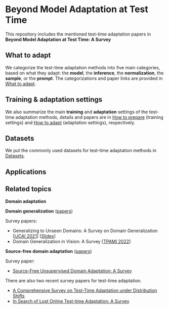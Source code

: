 # Beyond Model Adaptation at Test Time

This repository includes the mentioned test-time adaptation papers in **Beyond Model Adaptation at Test Time: A Survey**

## What to adapt

We categorize the test-time adaptation methods into five main categories, based on what they adapt: the **model**, the **inference**, the **normalization**, the **sample**, or the **prompt**. 
The categorizations and paper links are provided in [What to adapt](https://github.com/zzzx1224/Papers-of-test-time-adaptation/blob/main/What%20to%20adapt.md).

## Training & adaptation settings

We also summarize the main **training** and **adaptation** settings of the test-time adaptation methods, details and papers are in [How to prepare](https://github.com/zzzx1224/Papers-of-test-time-adaptation/blob/main/How%20to%20prepare%20for%20adaptation.md) (training settings) and [How to adapt](https://github.com/zzzx1224/Papers-of-test-time-adaptation/blob/main/How%20to%20adapt.md) (adaptation settings), respectively.

## Datasets

We put the commonly used datasets for test-time adaptation methods in [Datasets](https://github.com/zzzx1224/Papers-of-test-time-adaptation/blob/main/Datasets.md).

## Applications

## Related topics

**Domain adaptation**

**Domain generalization** ([papers](https://github.com/junkunyuan/Awesome-Domain-Generalization#theory--analysis))

Survey papers: 
- Generalizing to Unseen Domains: A Survey on Domain Generalization [[IJCAI 2021](https://arxiv.53yu.com/pdf/2103.03097)] [[Slides](http://jd92.wang/assets/files/DGSurvey-ppt.pdf)]
- Domain Generalization in Vision: A Survey [[TPAMI 2022](https://arxiv.org/abs/2103.02503)] 

**Source-free domain adaptation** ([papers](https://github.com/YuejiangLIU/awesome-source-free-test-time-adaptation))

Survey paper:
- [Source-Free Unsupervised Domain Adaptation: A Survey](https://arxiv.org/pdf/2301.00265.pdf)

There are also two recent survey papers for test-time adaptation.
- [A Comprehensive Survey on Test-Time Adaptation under Distribution Shifts](https://arxiv.org/abs/2303.15361)
- [In Search of Lost Online Test-time Adaptation: A Survey](https://arxiv.org/abs/2310.20199)
